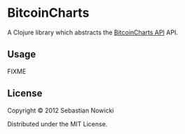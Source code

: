 # BitcoinCharts

A Clojure library which abstracts the [BitcoinCharts API](api) API.

## Usage

FIXME

## License

Copyright © 2012 Sebastian Nowicki

Distributed under the MIT License.

[api]: http://bitcoincharts.com/about/markets-api


